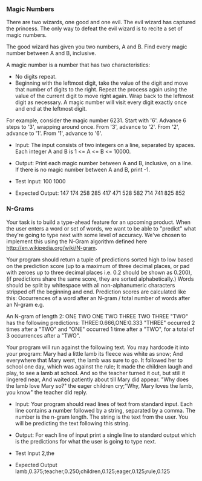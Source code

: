 ### Magic Numbers

There are two wizards, one good and one evil. The evil wizard has captured the princess. The only way to defeat the evil wizard is to recite a set of magic numbers. 

The good wizard has given you two numbers, A and B. Find every magic number between A and B, inclusive. 

A magic number is a number that has two characteristics: 
- No digits repeat. 
- Beginning with the leftmost digit, take the value of the digit and move that number of digits to the right. Repeat the process again using the value of the current digit to move right again. Wrap back to the leftmost digit as necessary. A magic number will visit every digit exactly once and end at the leftmost digit. 

For example, consider the magic number 6231. Start with '6'. Advance 6 steps to '3', wrapping around once. From '3', advance to '2'. From '2', advance to '1'. From '1', advance to '6'. 

- Input: The input consists of two integers on a line, separated by spaces. Each integer A and B is 1 <= A <= B <= 10000. 
- Output: Print each magic number between A and B, inclusive, on a line. If there is no magic number between A and B, print -1. 

- Test Input: 100 1000 
- Expected Output: 147 174 258 285 417 471 528 582 714 741 825 852

### N-Grams

Your task is to build a type-ahead feature for an upcoming product. When the user enters a word or set of words, we want to be able to "predict" what they're going to type next with some level of accuracy. We've chosen to implement this using the N-Gram algorithm defined here http://en.wikipedia.org/wiki/N-gram. 

Your program should return a tuple of predictions sorted high to low based on the prediction score (up to a maximum of three decimal places, or pad with zeroes up to three decimal places i.e. 0.2 should be shown as 0.200), (if predictions share the same score, they are sorted alphabetically.) Words should be split by whitespace with all non-alphanumeric characters stripped off the beginning and end. Prediction scores are calculated like this: Occurrences of a word after an N-gram / total number of words after an N-gram e.g. 

An N-gram of length 2: ONE TWO ONE TWO THREE TWO THREE "TWO" has the following predictions: THREE:0.666,ONE:0.333 "THREE" occurred 2 times after a "TWO" and "ONE" occurred 1 time after a "TWO", for a total of 3 occurrences after a "TWO". 

Your program will run against the following text. You may hardcode it into your program: Mary had a little lamb its fleece was white as snow; And everywhere that Mary went, the lamb was sure to go. It followed her to school one day, which was against the rule; It made the children laugh and play, to see a lamb at school. And so the teacher turned it out, but still it lingered near, And waited patiently about till Mary did appear. "Why does the lamb love Mary so?" the eager children cry;"Why, Mary loves the lamb, you know" the teacher did reply. 

- Input: Your program should read lines of text from standard input. Each line contains a number followed by a string, separated by a comma. The number is the n-gram length. The string is the text from the user. You will be predicting the text following this string. 
- Output: For each line of input print a single line to standard output which is the predictions for what the user is going to type next. 

- Test Input 2,the 
- Expected Output lamb,0.375;teacher,0.250;children,0.125;eager,0.125;rule,0.125
